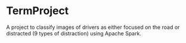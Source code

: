 # TermProject
A project to classify images of drivers as either focused on the road or distracted (9 types of distraction) using Apache Spark.
